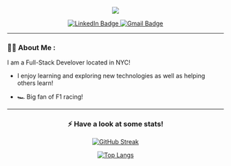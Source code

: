 <p id='header' align='center'>
<img src="https://svg-banners.vercel.app/api?type=glitch&text1=Hi,%20I'm%20Iffat!&width=800&height=200"/>
<p>


<div align="center" id="badges">
<a href="https://www.linkedin.com/in/iffathossaindev/">
  <img src="https://img.shields.io/badge/LinkedIn-blue?style=for-the-badge&logo=linkedin&logoColor=white" alt="LinkedIn Badge"/>
</a>
<a href="mailto: iffathossain77@gmail.com">
  <img src="https://img.shields.io/badge/Gmail-green?logo=Gmail&logoColor=white&style=for-the-badge" alt="Gmail Badge"/>
</a>
</div>

---

### :man_technologist: About Me :

I am a Full-Stack Develover located in NYC!

- I enjoy learning and exploring new technologies as well as helping others learn!  

- :racing_car: Big fan of F1 racing! 

---
<div align='center'>

### :zap: Have a look at some stats!

[![GitHub Streak](http://github-readme-streak-stats.herokuapp.com?user=iffat77&theme=radical)](https://git.io/streak-stats)

[![Top Langs](https://github-readme-stats.vercel.app/api/top-langs/?username=iffat77&layout=compact&theme=radical)](https://github.com/anuraghazra/github-readme-stats)


</div>

<!--
**Iffat77/Iffat77** is a ✨ _special_ ✨ repository because its `README.md` (this file) appears on your GitHub profile.

Here are some ideas to get you started:

- 🔭 I’m currently working on ...
- 🌱 I’m currently learning ...
- 👯 I’m looking to collaborate on ...
- 🤔 I’m looking for help with ...
- 💬 Ask me about ...
- 📫 How to reach me: ...
- 😄 Pronouns: ...
- ⚡ Fun fact: ...
-->
